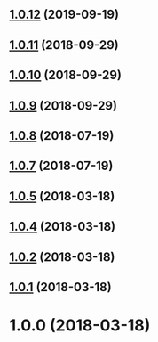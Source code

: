 <a name="1.0.12"></a>
## [1.0.12](https://github.com/GaiAma/cuid-cli/compare/v1.0.11...v1.0.12) (2019-09-19)



<a name="1.0.11"></a>
## [1.0.11](https://github.com/GaiAma/cuid-cli/compare/v1.0.10...v1.0.11) (2018-09-29)



<a name="1.0.10"></a>
## [1.0.10](https://github.com/GaiAma/cuid-cli/compare/v1.0.9...v1.0.10) (2018-09-29)



<a name="1.0.9"></a>
## [1.0.9](https://github.com/GaiAma/cuid-cli/compare/v1.0.8...v1.0.9) (2018-09-29)



<a name="1.0.8"></a>
## [1.0.8](https://github.com/GaiAma/cuid-cli/compare/v1.0.7...v1.0.8) (2018-07-19)



<a name="1.0.7"></a>
## [1.0.7](https://github.com/GaiAma/cuid-cli/compare/v1.0.5...v1.0.7) (2018-07-19)



<a name="1.0.5"></a>
## [1.0.5](https://github.com/GaiAma/cuid-cli/compare/v1.0.4...v1.0.5) (2018-03-18)



<a name="1.0.4"></a>
## [1.0.4](https://github.com/GaiAma/cuid-cli/compare/v1.0.2...v1.0.4) (2018-03-18)



<a name="1.0.2"></a>
## [1.0.2](https://github.com/GaiAma/cuid-cli/compare/v1.0.1...v1.0.2) (2018-03-18)



<a name="1.0.1"></a>
## [1.0.1](https://github.com/GaiAma/cuid-cli/compare/v1.0.0...v1.0.1) (2018-03-18)



<a name="1.0.0"></a>
# 1.0.0 (2018-03-18)



